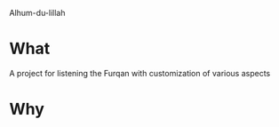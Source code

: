 Alhum-du-lillah
# What
A project for listening the Furqan with customization of various aspects

# Why
